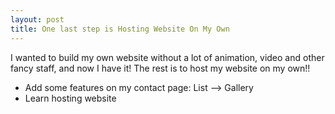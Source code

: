 ```yaml
---
layout: post
title: One last step is Hosting Website On My Own
---
```


I wanted to build my own website without a lot of animation, video and other fancy staff, and now I have it!
The rest is to host my website on my own!!

* Add some features on my contact page: List --> Gallery
* Learn hosting website
